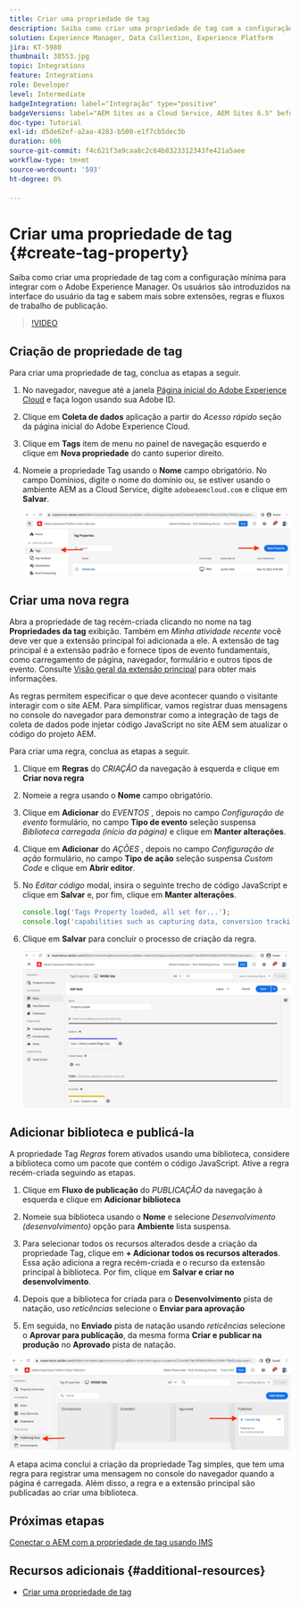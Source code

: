 ```yaml
---
title: Criar uma propriedade de tag
description: Saiba como criar uma propriedade de tag com a configuração mínima para integração com o AEM. Os usuários são introduzidos na interface do usuário da tag e sabem mais sobre extensões, regras e fluxos de trabalho de publicação.
solution: Experience Manager, Data Collection, Experience Platform
jira: KT-5980
thumbnail: 38553.jpg
topic: Integrations
feature: Integrations
role: Developer
level: Intermediate
badgeIntegration: label="Integração" type="positive"
badgeVersions: label="AEM Sites as a Cloud Service, AEM Sites 6.5" before-title="false"
doc-type: Tutorial
exl-id: d5de62ef-a2aa-4283-b500-e1f7cb5dec3b
duration: 606
source-git-commit: f4c621f3a9caa8c2c64b8323312343fe421a5aee
workflow-type: tm+mt
source-wordcount: '593'
ht-degree: 0%

---
```


# Criar uma propriedade de tag {#create-tag-property}

Saiba como criar uma propriedade de tag com a configuração mínima para integrar com o Adobe Experience Manager. Os usuários são introduzidos na interface do usuário da tag e sabem mais sobre extensões, regras e fluxos de trabalho de publicação.

>[!VIDEO](https://video.tv.adobe.com/v/38553?quality=12&learn=on)

## Criação de propriedade de tag

Para criar uma propriedade de tag, conclua as etapas a seguir.

1. No navegador, navegue até a janela [Página inicial do Adobe Experience Cloud](https://experience.adobe.com/) e faça logon usando sua Adobe ID.

1. Clique em **Coleta de dados** aplicação a partir do _Acesso rápido_ seção da página inicial do Adobe Experience Cloud.

1. Clique em **Tags** item de menu no painel de navegação esquerdo e clique em **Nova propriedade** do canto superior direito.

1. Nomeie a propriedade Tag usando o **Nome** campo obrigatório. No campo Domínios, digite o nome do domínio ou, se estiver usando o ambiente AEM as a Cloud Service, digite `adobeaemcloud.com` e clique em **Salvar**.

   ![Propriedades da tag](assets/tag-properties.png)

## Criar uma nova regra

Abra a propriedade de tag recém-criada clicando no nome na tag **Propriedades da tag** exibição. Também em _Minha atividade recente_ você deve ver que a extensão principal foi adicionada a ele. A extensão de tag principal é a extensão padrão e fornece tipos de evento fundamentais, como carregamento de página, navegador, formulário e outros tipos de evento. Consulte [Visão geral da extensão principal](https://experienceleague.adobe.com/docs/experience-platform/tags/extensions/client/core/overview.html) para obter mais informações.

As regras permitem especificar o que deve acontecer quando o visitante interagir com o site AEM. Para simplificar, vamos registrar duas mensagens no console do navegador para demonstrar como a integração de tags de coleta de dados pode injetar código JavaScript no site AEM sem atualizar o código do projeto AEM.

Para criar uma regra, conclua as etapas a seguir.

1. Clique em **Regras** do _CRIAÇÃO_ da navegação à esquerda e clique em **Criar nova regra**

1. Nomeie a regra usando o **Nome** campo obrigatório.

1. Clique em **Adicionar** do _EVENTOS_ , depois no campo _Configuração de evento_ formulário, no campo **Tipo de evento** seleção suspensa _Biblioteca carregada (início da página)_ e clique em **Manter alterações**.

1. Clique em **Adicionar** do _AÇÕES_ , depois no campo _Configuração de ação_ formulário, no campo **Tipo de ação** seleção suspensa _Custom Code_ e clique em **Abrir editor**.

1. No _Editar código_ modal, insira o seguinte trecho de código JavaScript e clique em **Salvar** e, por fim, clique em **Manter alterações**.

   ```javascript
   console.log('Tags Property loaded, all set for...');
   console.log('capabilities such as capturing data, conversion tracking and delivering unique and personalized experiences');
   ```

1. Clique em **Salvar** para concluir o processo de criação da regra.

   ![Nova regra](assets/new-rule.png)

## Adicionar biblioteca e publicá-la

A propriedade Tag _Regras_ forem ativados usando uma biblioteca, considere a biblioteca como um pacote que contém o código JavaScript. Ative a regra recém-criada seguindo as etapas.

1. Clique em **Fluxo de publicação** do _PUBLICAÇÃO_ da navegação à esquerda e clique em **Adicionar biblioteca**

1. Nomeie sua biblioteca usando o **Nome** e selecione _Desenvolvimento (desenvolvimento)_ opção para **Ambiente** lista suspensa.

1. Para selecionar todos os recursos alterados desde a criação da propriedade Tag, clique em **+ Adicionar todos os recursos alterados**. Essa ação adiciona a regra recém-criada e o recurso da extensão principal à biblioteca. Por fim, clique em **Salvar e criar no desenvolvimento**.

1. Depois que a biblioteca for criada para o **Desenvolvimento** pista de natação, uso _reticências_ selecione o **Enviar para aprovação**

1. Em seguida, no **Enviado** pista de natação usando _reticências_ selecione o **Aprovar para publicação**, da mesma forma **Criar e publicar na produção** no **Aprovado** pista de natação.

![Biblioteca publicada](assets/published-library.png)


A etapa acima conclui a criação da propriedade Tag simples, que tem uma regra para registrar uma mensagem no console do navegador quando a página é carregada. Além disso, a regra e a extensão principal são publicadas ao criar uma biblioteca.

## Próximas etapas

[Conectar o AEM com a propriedade de tag usando IMS](connect-aem-tag-property-using-ims.md)


## Recursos adicionais {#additional-resources}

* [Criar uma propriedade de tag](https://experienceleague.adobe.com/docs/platform-learn/implement-in-websites/configure-tags/create-a-property.html)
